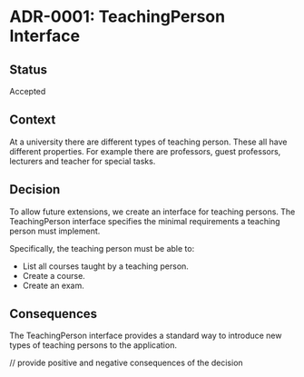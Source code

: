 # ADR-0001: TeachingPerson Interface

## Status

Accepted

## Context

At a university there are different types of teaching person. These all have different properties.
For example there are professors, guest professors, lecturers and teacher for special tasks.

## Decision

To allow future extensions, we create an interface for teaching persons.
The TeachingPerson interface specifies the minimal requirements a teaching person must implement.

Specifically, the teaching person must be able to:

- List all courses taught by a teaching person.
- Create a course.
- Create an exam.

## Consequences

The TeachingPerson interface provides a standard way to introduce new types of teaching persons to the application.

// provide positive and negative consequences of the decision
